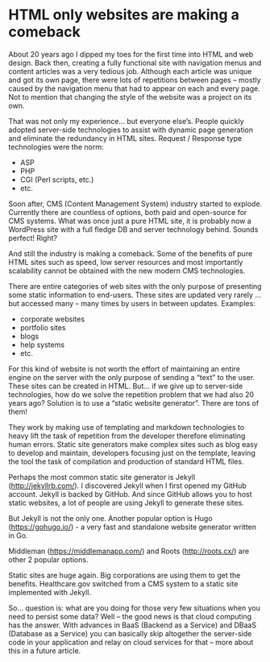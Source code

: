 HTML only websites are making a comeback
========================================

About 20 years ago I dipped my toes for the first time into HTML and web design. Back then, creating a fully functional site with navigation menus and content articles was a very tedious job. Although each article was unique and got its own page, there were lots of repetitions between pages – mostly caused by the navigation menu that had to appear on each and every page. Not to mention that changing the style of the website was a project on its own.

That was not only my experience… but everyone else’s. People quickly adopted server-side technologies to assist with dynamic page generation and eliminate the redundancy in HTML sites. Request / Response type technologies were the norm:

-	ASP
-	PHP
-	CGI (Perl scripts, etc.)
-	etc.

Soon after, CMS (Content Management System) industry started to explode. Currently there are countless of options, both paid and open-source for CMS systems. 
What was once just a pure HTML site, it is probably now a WordPress site with a full fledge DB and server technology behind.
Sounds perfect! Right?

And still the industry is making a comeback. Some of the benefits of pure HTML sites such as speed, low server resources and most importantly scalability cannot be obtained with the new modern CMS technologies.

There are entire categories of web sites with the only purpose of presenting some static information to end-users. These sites are updated very rarely … but accessed many – many times by users in between updates. Examples:

-	corporate websites
-	portfolio sites
-	blogs
-	help systems
-	etc.

For this kind of website is not worth the effort of maintaining an entire engine on the server with the only purpose of sending a “text” to the user. These sites can be created in HTML.
But… if we give up to server-side technologies, how do we solve the repetition problem that we had also 20 years ago?
Solution is to use a “static website generator”. There are tons of them!

They work by making use of templating and markdown technologies to heavy lift the task of repetition from the developer therefore eliminating human errors. Static site generators make complex sites such as blog easy to develop and maintain, developers focusing just on the template, leaving the tool the task of compilation and production of standard HTML files.

Perhaps the most common static site generator is Jekyll (http://jekyllrb.com/). I discovered Jekyll when I first opened my GitHub account. Jekyll is backed by GitHub. And since GitHub allows you to host static websites, a lot of people are using Jekyll to generate these sites.

But Jekyll is not the only one. Another popular option is Hugo (https://gohugo.io/)  - a very fast and standalone website generator written in Go.

Middleman (https://middlemanapp.com/) and Roots (http://roots.cx/) are other 2 popular options.

Static sites are huge again. Big corporations are using them to get the benefits. Healthcare.gov switched from a CMS system to a static site implemented with Jekyll.

So… question is: what are you doing for those very few situations when you need to persist some data? Well – the good news is that cloud computing has the answer. With advances in BaaS (Backend as a Service) and DBaaS (Database as a Service) you can basically skip altogether the server-side code in your application and relay on cloud services for that – more about this in a future article.
